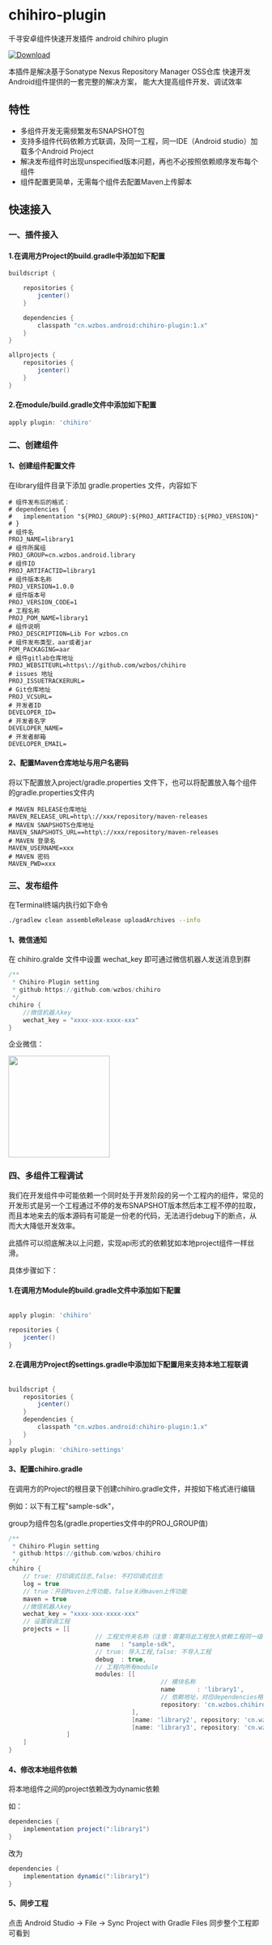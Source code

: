 # chihiro-plugin

千寻安卓组件快速开发插件 android chihiro plugin

 [ ![Download](https://api.bintray.com/packages/wuzongbo/maven/chihiro-plugin/images/download.svg) ](https://bintray.com/wuzongbo/maven/chihiro-plugin/_latestVersion)


本插件是解决基于Sonatype Nexus Repository Manager OSS仓库 快速开发Android组件提供的一套完整的解决方案，
能大大提高组件开发、调试效率

## 特性

* 多组件开发无需频繁发布SNAPSHOT包
* 支持多组件代码依赖方式联调，及同一工程，同一IDE（Android studio）加载多个Android Project
* 解决发布组件时出现unspecified版本问题，再也不必按照依赖顺序发布每个组件
* 组件配置更简单，无需每个组件去配置Maven上传脚本


## 快速接入

### 一、插件接入

#### 1.在调用方Project的build.gradle中添加如下配置

```gradle
buildscript {

    repositories {
        jcenter()
    }

    dependencies {
        classpath "cn.wzbos.android:chihiro-plugin:1.x"
    }
}

allprojects {
    repositories {
        jcenter()
    }
}
```

#### 2.在module/build.gradle文件中添加如下配置

```gradle
apply plugin: 'chihiro'
```

### 二、创建组件

#### 1、创建组件配置文件

在library组件目录下添加 gradle.properties 文件，内容如下

```properties
# 组件发布后的格式：
# dependencies {
#   implementation "${PROJ_GROUP}:${PROJ_ARTIFACTID}:${PROJ_VERSION}"
# }
# 组件名
PROJ_NAME=library1
# 组件所属组
PROJ_GROUP=cn.wzbos.android.library
# 组件ID
PROJ_ARTIFACTID=library1
# 组件版本名称
PROJ_VERSION=1.0.0
# 组件版本号
PROJ_VERSION_CODE=1
# 工程名称
PROJ_POM_NAME=library1
# 组件说明
PROJ_DESCRIPTION=Lib For wzbos.cn
# 组件发布类型，aar或者jar
POM_PACKAGING=aar
# 组件gitlab仓库地址
PROJ_WEBSITEURL=https\://github.com/wzbos/chihiro
# issues 地址
PROJ_ISSUETRACKERURL=
# Git仓库地址
PROJ_VCSURL=
# 开发者ID
DEVELOPER_ID=
# 开发者名字
DEVELOPER_NAME=
# 开发者邮箱
DEVELOPER_EMAIL=
```

#### 2、配置Maven仓库地址与用户名密码

将以下配置放入project/gradle.properties 文件下，也可以将配置放入每个组件的gradle.properties文件内

```properties
# MAVEN RELEASE仓库地址
MAVEN_RELEASE_URL=http\://xxx/repository/maven-releases
# MAVEN SNAPSHOTS仓库地址
MAVEN_SNAPSHOTS_URL==http\://xxx/repository/maven-releases
# MAVEN 登录名
MAVEN_USERNAME=xxx
# MAVEN 密码
MAVEN_PWD=xxx
```

### 三、发布组件

在Terminal终端内执行如下命令

```bash
./gradlew clean assembleRelease uploadArchives --info
```

#### 1、微信通知

在 chihiro.gralde 文件中设置 wechat_key 即可通过微信机器人发送消息到群

```gradle
/**
 * Chihiro-Plugin setting
 * github:https://github.com/wzbos/chihiro
 */
chihiro {
    //微信机器人key
    wechat_key = "xxxx-xxx-xxxx-xxx"
}
```

企业微信：
<p> 
<img src="images/WeChat.png" height="200"/>
</p>

### 四、多组件工程调试

我们在开发组件中可能依赖一个同时处于开发阶段的另一个工程内的组件，常见的开发形式是另一个工程通过不停的发布SNAPSHOT版本然后本工程不停的拉取，
而且本地来去的版本源码有可能是一份老的代码，无法进行debug下的断点，从而大大降低开发效率。

此插件可以彻底解决以上问题，实现api形式的依赖犹如本地project组件一样丝滑。

具体步骤如下：


#### 1.在调用方Module的build.gradle文件中添加如下配置

```gradle

apply plugin: 'chihiro'

repositories {
    jcenter()
}

```

#### 2.在调用方Project的settings.gradle中添加如下配置用来支持本地工程联调

```gradle

buildscript {
    repositories {
        jcenter()
    }
    dependencies {
        classpath "cn.wzbos.android:chihiro-plugin:1.x"
    }
}
apply plugin: 'chihiro-settings'
```

#### 3、配置chihiro.gradle

在调用方的Project的根目录下创建chihiro.gradle文件，并按如下格式进行编辑

例如：以下有工程"sample-sdk"，

group为组件包名(gradle.properties文件中的PROJ_GROUP值)


```gradle
/**
 * Chihiro-Plugin setting
 * github:https://github.com/wzbos/chihiro
 */
chihiro {
    // true: 打印调式日志,false: 不打印调式日志
    log = true
    // true：开启Maven上传功能，false关闭maven上传功能
    maven = true
    //微信机器人key
    wechat_key = "xxxx-xxx-xxxx-xxx"
    // 设置联调工程
    projects = [[
                        // 工程文件夹名称（注意：需要将此工程放入依赖工程同一级目录）
                        name   : "sample-sdk",
                        // true: 导入工程,false: 不导入工程
                        debug  : true,
                        // 工程内所有module
                        modules: [[
                                          // 模块名称
                                          name      : 'library1',
                                          // 依赖地址，对应dependencies格式，但是不需要设置版本号
                                          repository: 'cn.wzbos.chihiro.sample.sdk:library1'
                                  ],
                                  [name: 'library2', repository: 'cn.wzbos.chihiro.sample.sdk:library2'],
                                  [name: 'library3', repository: 'cn.wzbos.chihiro.sample.sdk:library3']]
                ]
    ]
}
```

#### 4、修改本地组件依赖

将本地组件之间的project依赖改为dynamic依赖

如：

```gradle
dependencies {
    implementation project(":library1")
}
```

改为

```gradle
dependencies {
    implementation dynamic(":library1")
}
```

#### 5、同步工程
点击 Android Studio -> File -> Sync Project with Gradle Files 同步整个工程即可看到


